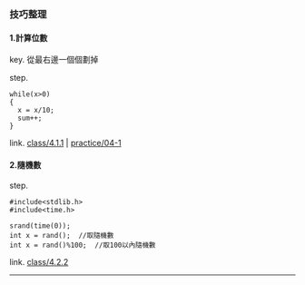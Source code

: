 ### 技巧整理
#### 1.計算位數
key.
從最右邊一個個劃掉

step.
~~~
while(x>0)
{ 
  x = x/10;
  sum++;
}
~~~
link. [class/4.1.1](https://github.com/XuJudy/learn_c/blob/6a1796ec436bd4aa6de4406313a49e5bec23b275/23_09_01/class/4_1_1.c)
 | [practice/04-1](https://github.com/XuJudy/learn_c/blob/6a1796ec436bd4aa6de4406313a49e5bec23b275/23_09_01/practice/04_1.c)

#### 2.隨機數
step.
```
#include<stdlib.h>
#include<time.h>

srand(time(0));
int x = rand();  //取隨機數
int x = rand()%100;  //取100以內隨機數
```
link. [class/4.2.2](https://github.com/XuJudy/learn_c/blob/6a1796ec436bd4aa6de4406313a49e5bec23b275/23_09_01/class/4_2_2.c)

---
